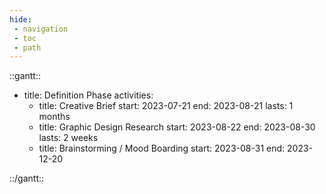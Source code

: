 ```yaml
---
hide:
 - navigation
 - toc
 - path
---
```


::gantt::

- title: Definition Phase
  activities:
  - title: Creative Brief
    start: 2023-07-21
    end: 2023-08-21
    lasts: 1 months
  - title: Graphic Design Research
    start: 2023-08-22
    end: 2023-08-30
    lasts: 2 weeks
  - title: Brainstorming / Mood Boarding
    start: 2023-08-31
    end: 2023-12-20

::/gantt::
